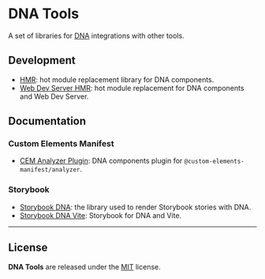 # DNA Tools

A set of libraries for [DNA](https://chialab.io/p/dna) integrations with other tools.

## Development

* [HMR](./packages/hmr-dna/): hot module replacement library for DNA components.
* [Web Dev Server HMR](./packages/wds-plugin-hmr-dna/): hot module replacement for DNA components and Web Dev Server.

## Documentation

### Custom Elements Manifest

* [CEM Analyzer Plugin](./packages/manifest-analyzer-dna-plugin/): DNA components plugin for `@custom-elements-manifest/analyzer`.

### Storybook

* [Storybook DNA](./packages/storybook-dna/): the library used to render Storybook stories with DNA.
* [Storybook DNA Vite](./packages/storybook-dna-vite/): Storybook for DNA and Vite.

---

## License

**DNA Tools** are released under the [MIT](https://github.com/chialab/dna-tools/blob/main/LICENSE) license.
